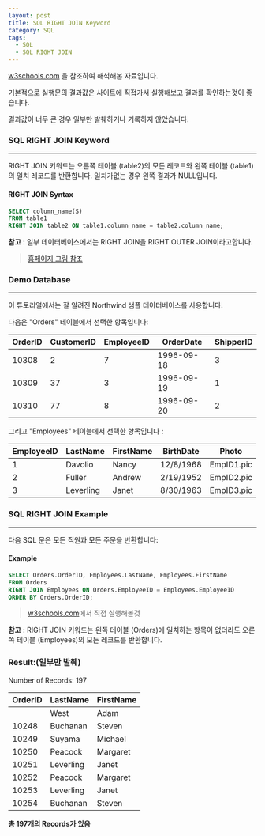 ```yaml
---
layout: post
title: SQL RIGHT JOIN Keyword
category: SQL
tags:
  - SQL
  - SQL RIGHT JOIN
---
```




[w3schools.com](www.w3schools.com/sql) 을 참조하여 해석해본 자료입니다.

기본적으로 실행문의 결과값은 사이트에 직접가서 실행해보고 결과를 확인하는것이 좋습니다.

결과값이 너무 큰 경우 일부만 발췌하거나 기록하지 않았습니다.





### SQL RIGHT JOIN Keyword

---

RIGHT JOIN 키워드는 오른쪽 테이블 (table2)의 모든 레코드와 왼쪽 테이블 (table1)의 일치 레코드를 반환합니다. 일치가없는 경우 왼쪽 결과가 NULL입니다.



#### RIGHT JOIN Syntax

```sql
SELECT column_name(S)
FROM table1
RIGHT JOIN table2 ON table1.column_name = table2.column_name;
```
**참고** : 일부 데이터베이스에서는 RIGHT JOIN을 RIGHT OUTER JOIN이라고합니다.

>[홈페이지 그림 참조](https://www.w3schools.com/sql/sql_join_inner.asp)





### Demo Database

---

이 튜토리얼에서는 잘 알려진 Northwind 샘플 데이터베이스를 사용합니다.

다음은 "Orders" 테이블에서 선택한 항목입니다:



| OrderID | CustomerID | EmployeeID | OrderDate  | ShipperID |
| ------- | ---------- | ---------- | ---------- | --------- |
| 10308   | 2          | 7          | 1996-09-18 | 3         |
| 10309   | 37         | 3          | 1996-09-19 | 1         |
| 10310   | 77         | 8          | 1996-09-20 | 2         |



그리고 "Employees" 테이블에서 선택한 항목입니다 :

| EmployeeID | LastName  | FirstName | BirthDate | Photo      |
| ---------- | --------- | --------- | --------- | ---------- |
| 1          | Davolio   | Nancy     | 12/8/1968 | EmpID1.pic |
| 2          | Fuller    | Andrew    | 2/19/1952 | EmpID2.pic |
| 3          | Leverling | Janet     | 8/30/1963 | EmpID3.pic |



### SQL RIGHT JOIN Example

---

다음 SQL 문은 모든 직원과 모든 주문을 반환합니다:



#### Example

```sql
SELECT Orders.OrderID, Employees.LastName, Employees.FirstName
FROM Orders
RIGHT JOIN Employees ON Orders.EmployeeID = Employees.EmployeeID
ORDER BY Orders.OrderID;
```

> [w3schools.com](www.w3schools.com/sql)에서 직접 실행해볼것

**참고** : RIGHT JOIN 키워드는 왼쪽 테이블 (Orders)에 일치하는 항목이 없더라도 오른쪽 테이블 (Employees)의 모든 레코드를 반환합니다.



### Result:(일부만 발췌)

Number of Records: 197

| OrderID | LastName  | FirstName |
| ------- | --------- | --------- |
|         | West      | Adam      |
| 10248   | Buchanan  | Steven    |
| 10249   | Suyama    | Michael   |
| 10250   | Peacock   | Margaret  |
| 10251   | Leverling | Janet     |
| 10252   | Peacock   | Margaret  |
| 10253   | Leverling | Janet     |
| 10254   | Buchanan  | Steven    |

**총 197개의 Records가 있음**